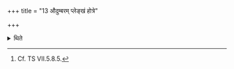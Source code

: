 +++
title = "13 औदुम्बरम् प्लेङ्खं होत्रे"

+++

<details><summary>थिते</summary>

13. In the place of the seat of the Hotr̥, he (the Adhvaryu) binds a swing made of Udumbara-wood by means of Muñja grass.[^1]  

[^1]: Cf. TS VII.5.8.5.  
</details>
